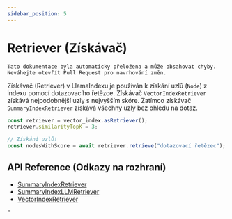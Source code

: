 ```yaml
---
sidebar_position: 5
---
```


# Retriever (Získávač)

`Tato dokumentace byla automaticky přeložena a může obsahovat chyby. Neváhejte otevřít Pull Request pro navrhování změn.`

Získávač (Retriever) v LlamaIndexu je používán k získání uzlů (`Node`) z indexu pomocí dotazovacího řetězce. Získávač `VectorIndexRetriever` získává nejpodobnější uzly s nejvyšším skóre. Zatímco získávač `SummaryIndexRetriever` získává všechny uzly bez ohledu na dotaz.

```typescript
const retriever = vector_index.asRetriever();
retriever.similarityTopK = 3;

// Získání uzlů!
const nodesWithScore = await retriever.retrieve("dotazovací řetězec");
```

## API Reference (Odkazy na rozhraní)

- [SummaryIndexRetriever](../../api/classes/SummaryIndexRetriever.md)
- [SummaryIndexLLMRetriever](../../api/classes/SummaryIndexLLMRetriever.md)
- [VectorIndexRetriever](../../api/classes/VectorIndexRetriever.md)

"
